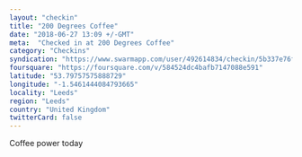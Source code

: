 ```yaml
---
layout: "checkin"
title: "200 Degrees Coffee"
date: "2018-06-27 13:09 +/-GMT"
meta:  "Checked in at 200 Degrees Coffee"
category: "Checkins"
syndication: "https://www.swarmapp.com/user/492614834/checkin/5b337e76fdb9a7002ca92c91"
foursquare: "https://foursquare.com/v/584524dc4bafb7147088e591"
latitude: "53.79757575888729"
longitude: "-1.5461444084793665"
locality: "Leeds"
region: "Leeds"
country: "United Kingdom"
twitterCard: false
---
```

Coffee power today

